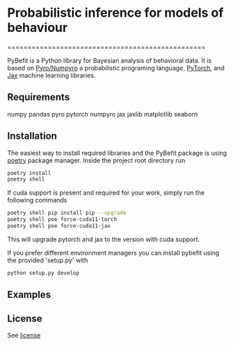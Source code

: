 # Probabilistic inference for models of behaviour
=================================================

PyBefit is a Python library for Bayesian analysis of behavioral data. It is based on [Pyro/Numpyro](pyro.ai) a probabilistic programing language, [PyTorch](https://pytorch.org/), and [Jax](https://github.com/google/jax) machine learning libraries.

Requirements
------------

numpy
pandas
pyro
pytorch
numpyro
jax
jaxlib
matplotlib
seaborn

Installation
------------
The easiest way to install required libraries and the PyBefit package is using [poetry](https://conda.io/miniconda.html) package manager. Inside the project root directory run 
```sh
poetry install
poetry shell
```

If cuda support is present and required for your work, simply run the following commands
```sh
poetry shell pip install pip --upgrade
poetry shell poe force-cuda11-torch
poetry shell poe force-cuda11-jax
```
This will upgrade pytorch and jax to the version with cuda 
support.

If you prefer different environment managers you can install pybefit using the provided 'setup.py' with 
```sh
python setup.py develop
```

Examples
--------

License
-------

See [license](LICENSE.md)

